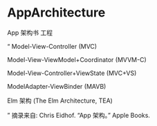 # AppArchitecture

App 架构书 工程

“
Model-View-Controller (MVC)

Model-View-ViewModel+Coordinator (MVVM-C)

Model-View-Controller+ViewState (MVC+VS)

ModelAdapter-ViewBinder (MAVB)

Elm 架构 (The Elm Architecture, TEA)

”
摘录来自: Chris Eidhof. “App 架构。” Apple Books. 
